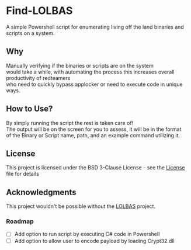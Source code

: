 # Find-LOLBAS

A simple Powershell script for enumerating living off the land binaries and scripts on a system.

## Why

Manually verifying if the binaries or scripts are on the system <br>
would take a while, with automating the process this increases overall productivity
of redteamers <br>
who need to quickly bypass applocker or need to execute code in unique ways.

## How to Use?

By simply running the script the rest is taken care of! <br>
The output will be on the screen for you to assess, it will be in the format <br>
of the Binary or Script name, path, and an example command utilizing it.

## License

This project is licensed under the BSD 3-Clause License -
see the [License](LICENSE) file for details

## Acknowledgments

This project wouldn't be possible without the [LOLBAS](https://github.com/LOLBAS-Project/LOLBAS) project.

### Roadmap

- [ ] Add option to run script by executing C# code in Powershell
- [ ] Add option to allow user to encode payload by loading Crypt32.dll
